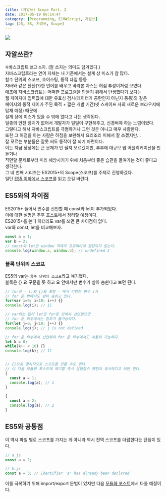 ```yaml
---
title: (자알쓰) Scope Part. 2
date: 2017-05-19 00:14:47
category: [Programming, ECMAScript, 자알쓰]
tag: [JS, ES, 자알쓰, Scope]
---
```

![](thumb.png)

## 자알쓰란?
`자`바스크립트 `알`고 `쓰`자. (잘 쓰자는 의미도 담겨있다.)  
자바스크립트라는 언어 자체는 내 기준에서는 설계 상 미스가 참 많다.  
함수 단위의 스코프, 호이스팅, 동적 타입 등등  
자바와 같은 깐깐(?)한 언어를 배우고 바라본 자스는 허점 투성이처럼 보였다.  
애초에 자바스크립트는 어떠한 프로그램을 만들기 위해서 탄생했다기 보다는  
웹 페이지에 입력값에 대한 유효성 검사(데이터가 공란인지 아닌지 등등)와 같은  
페이지의 동적 제어가 주된 목적 + 짧은 개발 기간(넷 스케이프 사의 새로운 브라우저에 탑재 예정) 때문에  
설계 상에 미스가 있을 수 밖에 없다고 나는 생각된다.  
일종의 안전 장치가 없어서 개발자가 일일이 구현해주고, 신경써야 하는 느낌이었다.  
그렇다고 해서 자바스크립트를 극혐하거나 그런 것은 아니고 매우 사랑한다.  
또한 그 허점을 아는 사람은 허점을 보완해서 요리조리 피해서 잘 쓰겠지만...  
잘 모르는 부분들은 잘못 써도 동작이 잘 되기 마련이다.  
이는 지금 당장에는 큰 문제가 안 될지 모르겠지만, 추후에 대규모 웹 어플리케이션을 만들거나  
직면할 문제로부터 미리 해방시키기 위해 처음부터 좋은 습관을 들여가는 것이 좋다고 생각한다.  
그 네 번째 시리즈는 ES2015+의 Scope(스코프)를 주제로 진행하겠다.  
일단 [ES5 이하에서 스코프](/2017/04/27/js-003-scope/)를 읽고 오길 바란다.

## ES5와의 차이점
ES2015+ 들어서 변수를 선언할 때 const와 let이 추가되었다.  
이에 대한 설명은 추후 포스트에서 정리할 예정이다.  
ES2015+를 쓴다 하더라도 var를 쓰면 큰 차이점이 없다.  
var와 const, let을 비교해보자.  
```javascript
const a = 1;
var b = 2;
// const와 let은 window 객체의 프로퍼티에 할당되지 않는다.
console.log(window.a, window.b); // undefined 2
```

### 블록 단위의 스코프
ES5의 var는 `함수 단위의 스코프`라고 얘기했다.  
블록은 {} 요 구문을 뜻 하고 요 안에서만 변수가 살아 숨쉰다고 보면 된다.  
```javascript
// for문 - ()와 {}을 포함 - 에서 선언한 변수 i가
// for 문 밖에서도 살아 숨쉬고 있다.
for(var i=0; i<10; i++) {}
console.log(i); // 11

// var와는 달리 let은 for문 안에서 선언했으면
// for 문 외부에서는 참조가 불가능하다.
for(let j=0; j<10; j++) {}
console.log(j); // j is not defined

// for 문 외부에서 선언해야 for 문 외부에서도 사용이 가능하다.
let k = 0;
while(k++ < 10) {}
console.log(k); // 11


// {}으로 명시적으로 스코프를 만들 수도 있다.
// 이 다음 모듈화 포스트에 얘기할 즉시 실행함수 패턴과 유사하다고 보면 된다.
{
  const a = 1;
  console.log(a); // 1
}

{
  const a = 2;
  console.log(a); // 2
}
```

## ES5와 공통점
이 역시 파일 별로 스코프를 가지는 게 아니라 역시 전역 스코프를 더럽힌다는 단점이 있다.  
```javascript
// a.js
const a = 2;

// b.js
const a = 3; // Identifier 'a' has already been declared
```

이를 극복하기 위해 import/export 문법이 있지만 다음 [모듈화 포스트](/2017/05/20/js-005-module/)에서 다룰 예정이다.